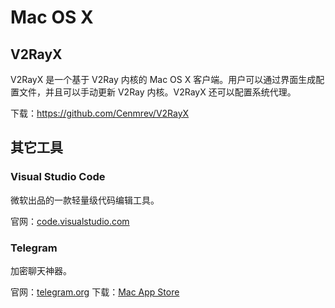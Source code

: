 # Mac OS X

## V2RayX

V2RayX 是一个基于 V2Ray 内核的 Mac OS X 客户端。用户可以通过界面生成配置文件，并且可以手动更新 V2Ray 内核。V2RayX 还可以配置系统代理。

下载：https://github.com/Cenmrev/V2RayX

## 其它工具

### Visual Studio Code

微软出品的一款轻量级代码编辑工具。

官网：[code.visualstudio.com](https://code.visualstudio.com/)

### Telegram

加密聊天神器。

官网：[telegram.org](https://telegram.org/)
下载：[Mac App Store](https://www.v2ray.com/itunes/us/telegram-desktop/id946399090/)
